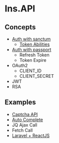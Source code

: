 # Ins.API
## Concepts
- [Auth with sanctum](/concepts/SANCTUM.md)
    - [Token Abilities](/concepts/SANCTUM_Token_Abilities.md)
- [Auth with passport](concepts/PASSPORT.md)
    - Refresh Token
    - Token Expire
- OAuth2
    - CLIENT_ID
    - CLIENT_SECRET
- JWT
- RSA

## Examples
- [Captcha API](/examples/README.md)
- [Auto Complete](/examples/AUTO_COMPLETE.md)
- JQ Ajax Call
- Fetch Call
- [Laravel + ReactJS](/projects/LaravelReact/README.md)
